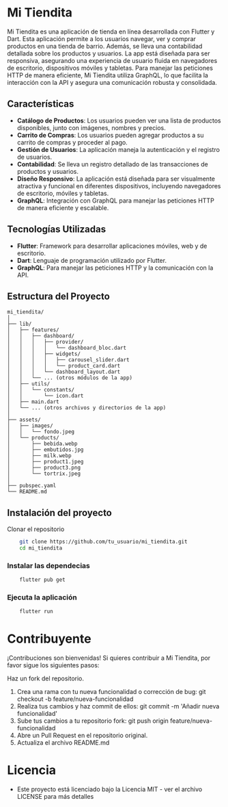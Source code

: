 # Mi Tiendita

Mi Tiendita es una aplicación de tienda en línea desarrollada con Flutter y Dart. Esta aplicación permite a los usuarios navegar, ver y comprar productos en una tienda de barrio. Además, se lleva una contabilidad detallada sobre los productos y usuarios. La app está diseñada para ser responsiva, asegurando una experiencia de usuario fluida en navegadores de escritorio, dispositivos móviles y tabletas. Para manejar las peticiones HTTP de manera eficiente, Mi Tiendita utiliza GraphQL, lo que facilita la interacción con la API y asegura una comunicación robusta y consolidada.

## Características

- **Catálogo de Productos**: Los usuarios pueden ver una lista de productos disponibles, junto con imágenes, nombres y precios.
- **Carrito de Compras**: Los usuarios pueden agregar productos a su carrito de compras y proceder al pago.
- **Gestión de Usuarios**: La aplicación maneja la autenticación y el registro de usuarios.
- **Contabilidad**: Se lleva un registro detallado de las transacciones de productos y usuarios.
- **Diseño Responsivo**: La aplicación está diseñada para ser visualmente atractiva y funcional en diferentes dispositivos, incluyendo navegadores de escritorio, móviles y tabletas.
- **GraphQL**: Integración con GraphQL para manejar las peticiones HTTP de manera eficiente y escalable.

## Tecnologías Utilizadas

- **Flutter**: Framework para desarrollar aplicaciones móviles, web y de escritorio.
- **Dart**: Lenguaje de programación utilizado por Flutter.
- **GraphQL**: Para manejar las peticiones HTTP y la comunicación con la API.

## Estructura del Proyecto

```plaintext
mi_tiendita/
│
├── lib/
│   ├── features/
│   │   ├── dashboard/
│   │   │   ├── provider/
│   │   │   │   └── dashboard_bloc.dart
│   │   │   ├── widgets/
│   │   │   │   ├── carousel_slider.dart
│   │   │   │   └── product_card.dart
│   │   │   └── dashboard_layout.dart
│   │   └── ... (otros módulos de la app)
│   ├── utils/
│   │   └── constants/
│   │       └── icon.dart
│   ├── main.dart
│   └── ... (otros archivos y directorios de la app)
│
├── assets/
│   ├── images/
│   │   └── fondo.jpeg
│   └── products/
│       ├── bebida.webp
│       ├── embutidos.jpg
│       ├── milk.webp
│       ├── product1.jpeg
│       ├── product3.png
│       └── tortrix.jpeg
│
├── pubspec.yaml
└── README.md
```

## Instalación del proyecto
Clonar el repositorio
```bash
    git clone https://github.com/tu_usuario/mi_tiendita.git
    cd mi_tiendita
```

### Instalar las dependecias
```bash
    flutter pub get
```

### Ejecuta la aplicación
```bash
    flutter run
```

# Contribuyente 
¡Contribuciones son bienvenidas! Si quieres contribuir a Mi Tiendita, por favor sigue los siguientes pasos:

Haz un fork del repositorio.
1. Crea una rama con tu nueva funcionalidad o corrección de bug: git checkout -b feature/nueva-funcionalidad
2. Realiza tus cambios y haz commit de ellos: git commit -m 'Añadir nueva funcionalidad'
3. Sube tus cambios a tu repositorio fork: git push origin feature/nueva-funcionalidad
4. Abre un Pull Request en el repositorio original.
5. Actualiza el archivo README.md

# Licencia
- Este proyecto está licenciado bajo la Licencia MIT - ver el archivo LICENSE para más detalles